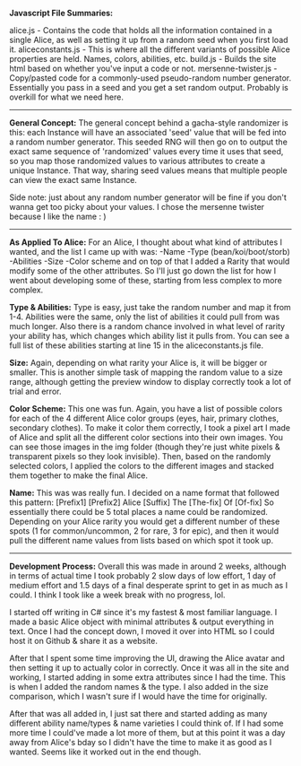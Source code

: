 **Javascript File Summaries:**

alice.js - Contains the code that holds all the information contained in a single Alice, as well as setting it up from a random seed when you first load it.
aliceconstants.js - This is where all the different variants of possible Alice properties are held. Names, colors, abilities, etc.
build.js - Builds the site html based on whether you've input a code or not.
mersenne-twister.js - Copy/pasted code for a commonly-used pseudo-random number generator. Essentially you pass in a seed and you get a set random output. Probably is overkill for what we need here.

------------------

**General Concept:**
The general concept behind a gacha-style randomizer is this: each Instance will have an associated 'seed' value that will be fed into a random number generator. This seeded RNG will then go on to output the exact same sequence of 'randomized' values every time it uses that seed, so you map those randomized values to various attributes to create a unique Instance. That way, sharing seed values means that multiple people can view the exact same Instance.

Side note: just about any random number generator will be fine if you don't wanna get too picky about your values. I chose the mersenne twister because I like the name : )

------------------

**As Applied To Alice:**
For an Alice, I thought about what kind of attributes I wanted, and the list I came up with was:
-Name
-Type (bean/koi/boot/storb)
-Abilities
-Size
-Color scheme
and on top of that I added a Rarity that would modify some of the other attributes. So I'll just go down the list for how I went about developing some of these, starting from less complex to more complex.

**Type & Abilities:**
Type is easy, just take the random number and map it from 1-4. Abilities were the same, only the list of abilities it could pull from was much longer. Also there is a random chance involved in what level of rarity your ability has, which changes which ability list it pulls from. You can see a full list of these abilities starting at line 15 in the aliceconstants.js file. 

**Size:**
Again, depending on what rarity your Alice is, it will be bigger or smaller. This is another simple task of mapping the random value to a size range, although getting the preview window to display correctly took a lot of trial and error.

**Color Scheme:**
This one was fun. Again, you have a list of possible colors for each of the 4 different Alice color groups (eyes, hair, primary clothes, secondary clothes). To make it color them correctly, I took a pixel art I made of Alice and split all the different color sections into their own images. You can see those images in the img folder (though they're just white pixels & transparent pixels so they look invisible). Then, based on the randomly selected colors, I applied the colors to the different images and stacked them together to make the final Alice.

**Name:**
This was was really fun. I decided on a name format that followed this pattern:
[Prefix1] [Prefix2] Alice [Suffix] The [The-fix] Of [Of-fix]
So essentially there could be 5 total places a name could be randomized. Depending on your Alice rarity you would get a different number of these spots (1 for common/uncommon, 2 for rare, 3 for epic), and then it would pull the different name values from lists based on which spot it took up.

------------------

**Development Process:**
Overall this was made in around 2 weeks, although in terms of actual time I took probably 2 slow days of low effort, 1 day of medium effort and 1.5 days of a final desperate sprint to get in as much as I could. I think I took like a week break with no progress, lol.

I started off writing in C# since it's my fastest & most familiar language. I made a basic Alice object with minimal attributes & output everything in text. Once I had the concept down, I moved it over into HTML so I could host it on Github & share it as a website.

After that I spent some time improving the UI, drawing the Alice avatar and then setting it up to actually color in correctly. Once it was all in the site and working, I started adding in some extra attributes since I had the time. This is when I added the random names & the type. I also added in the size comparison, which I wasn't sure if I would have the time for originally.

After that was all added in, I just sat there and started adding as many different ability name/types & name varieties I could think of. If I had some more time I could've made a lot more of them, but at this point it was a day away from Alice's bday so I didn't have the time to make it as good as I wanted. Seems like it worked out in the end though.
